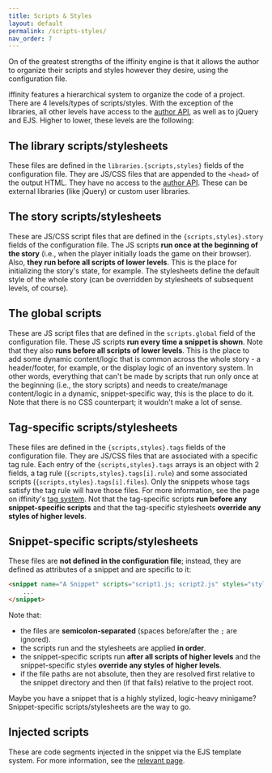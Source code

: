 ```yaml
---
title: Scripts & Styles
layout: default
permalink: /scripts-styles/
nav_order: 7
---
```


On of the greatest strengths of the iffinity engine is that it allows the author to organize their scripts and styles however they desire, using the configuration file.

iffinity features a hierarchical system to organize the code of a project. There are 4 levels/types of scripts/styles. With the exception of the libraries, all other levels have access to the [author API](/author-api/), as well as to jQuery and EJS. Higher to lower, these levels are the following:

## The library scripts/stylesheets

These files are defined in the `libraries.{scripts,styles}` fields of the configuration file. They are JS/CSS files that are appended to the `<head>` of the output HTML. They have no access to the [author API](/author-api/). These can be external libraries (like jQuery) or custom user libraries.

## The story scripts/stylesheets

These are JS/CSS script files that are defined in the `{scripts,styles}.story` fields of the configuration file. The JS scripts **run once at the beginning of the story** (i.e., when the player initially loads the game on their browser). Also, **they run before all scripts of lower levels**. This is the place for initializing the story's state, for example. The stylesheets define the default style of the whole story (can be overridden by stylesheets of subsequent levels, of course).

## The global scripts

These are JS script files that are defined in the `scripts.global` field of the configuration file. These JS scripts **run every time a snippet is shown**. Note that they also **runs before all scripts of lower levels**. This is the place to add some dynamic content/logic that is common across the whole story - a header/footer, for example, or the display logic of an inventory system. In other words, everything that can't be made by scripts that run only once at the beginning (i.e., the story scripts) and needs to create/manage content/logic in a dynamic, snippet-specific way, this is the place to do it. Note that there is no CSS counterpart; it wouldn't make a lot of sense.

## Tag-specific scripts/stylesheets

These files are defined in the `{scripts,styles}.tags` fields of the configuration file. They are JS/CSS files that are associated with a specific tag rule. Each entry of the `{scripts,styles}.tags` arrays is an object with 2 fields, a tag rule (`{scripts,styles}.tags[i].rule`) and some associated scripts (`{scripts,styles}.tags[i].files`). Only the snippets whose tags satisfy the tag rule will have those files. For more information, see the page on iffinity's [tag system](/tags/). Not that the tag-specific scripts **run before any snippet-specific scripts** and that the tag-specific stylesheets **override any styles of higher levels**.

## Snippet-specific scripts/stylesheets

These files are **not defined in the configuration file**; instead, they are defined as attributes of a snippet and are specific to it:

```html
<snippet name="A Snippet" scripts="script1.js; script2.js" styles="style1.css; style2.css; style3.css">
    ...
</snippet>
```

Note that:
 - the files are **semicolon-separated** (spaces before/after the `;` are ignored).
 - the scripts run and the stylesheets are applied **in order**.
 - the snippet-specific scripts run **after all scripts of higher levels** and the snippet-specific styles **override any styles of higher levels**.
 - if the file paths are not absolute, then they are resolved first relative to the snippet directory and then (if that fails) relative to the project root.

Maybe you have a snippet that is a highly stylized, logic-heavy minigame? Snippet-specific scripts/stylesheets are the way to go.

## Injected scripts

These are code segments injected in the snippet via the EJS template system. For more information, see the [relevant page](/ejs/).
